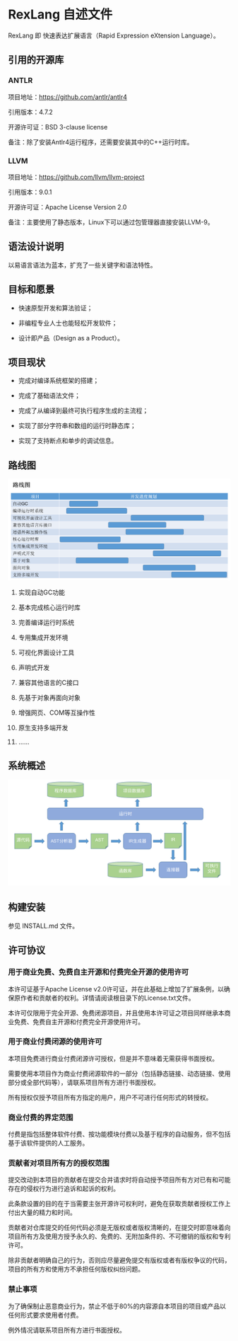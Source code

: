 
# RexLang 自述文件

RexLang 即 快速表达扩展语言（Rapid Expression eXtension Language）。

## 引用的开源库

### ANTLR

项目地址：https://github.com/antlr/antlr4

引用版本：4.7.2

开源许可证：BSD 3-clause license

备注：除了安装Antlr4运行程序，还需要安装其中的C++运行时库。

### LLVM

项目地址：https://github.com/llvm/llvm-project

引用版本：9.0.1

开源许可证：Apache License Version 2.0

备注：主要使用了静态版本，Linux下可以通过包管理器直接安装LLVM-9。

## 语法设计说明

以易语言语法为蓝本，扩充了一些关键字和语法特性。

## 目标和愿景

- 快速原型开发和算法验证；

- 非编程专业人士也能轻松开发软件；

- 设计即产品（Design as a Product）。

## 项目现状

- 完成对编译系统框架的搭建；

- 完成了基础语法文件；

- 完成了从编译到最终可执行程序生成的主流程；

- 实现了部分字符串和数组的运行时静态库；

- 实现了支持断点和单步的调试信息。

## 路线图

![avatar](./doc/路线图.png)

1. 实现自动GC功能

2. 基本完成核心运行时库

3. 完善编译运行时系统

4. 专用集成开发环境

5. 可视化界面设计工具

6. 声明式开发

7. 兼容其他语言的C接口

8. 先基于对象再面向对象

9. 增强网页、COM等互操作性

10. 原生支持多端开发

11. ......

## 系统概述

![avatar](./doc/系统概述.png)

## 构建安装

参见 INSTALL.md 文件。

## 许可协议

### 用于商业免费、免费自主开源和付费完全开源的使用许可

本许可证基于Apache License v2.0许可证，并在此基础上增加了扩展条例，以确保原作者和贡献者的权利。详情请阅读根目录下的License.txt文件。

本许可仅限用于完全开源、免费闭源项目，并且使用本许可证之项目同样继承本商业免费、免费自主开源和付费完全开源使用许可。

### 用于商业付费闭源的使用许可

本项目免费进行商业付费闭源许可授权，但是并不意味着无需获得书面授权。

需要使用本项目作为商业付费闭源软件的一部分（包括静态链接、动态链接、使用部分或全部代码等），请联系项目所有方进行书面授权。

所有授权仅授予项目所有方指定的用户，用户不可进行任何形式的转授权。

### 商业付费的界定范围

付费是指包括整体软件付费、按功能模块付费以及基于程序的自动服务，但不包括基于该软件提供的人工服务。

### 贡献者对项目所有方的授权范围

提交改动到本项目的贡献者在提交合并请求时将自动授予项目所有方对已有和可能存在的侵权行为进行追诉和起诉的权利。

此条款设置的目的在于当需要主张开源许可权利时，避免在获取贡献者授权工作上付出大量的精力和时间。

贡献者对仓库提交的任何代码必须是无版权或者版权清晰的，在提交时即意味着向项目所有方及使用方授予永久的、免费的、无附加条件的、不可撤销的版权和专利许可。

除非贡献者明确自己的行为，否则应尽量避免提交有版权或者有版权争议的代码，项目的所有方和使用方不承担任何版权纠纷问题。

### 禁止事项

为了确保制止恶意商业行为，禁止不低于80%的内容源自本项目的项目或产品以任何形式要求使用者付费。

例外情况请联系项目所有方进行书面授权。
